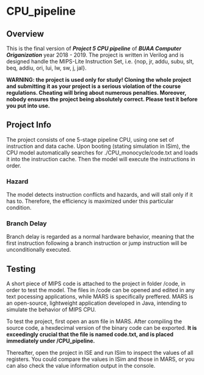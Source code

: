 # CPU_pipeline

## Overview

This is the final version of ***Project 5 CPU pipeline*** of ***BUAA Computer Origanization*** year 2018 - 2019. The project is written in Verilog and is designed handle the MIPS-Lite Instruction Set, i.e. {nop, jr, addu, subu, slt, beq, addiu, ori, lui, lw, sw, j, jal}. 

**WARNING: the project is used only for study! Cloning the whole project and submitting it as your project is a serious violation of the course regulations. Cheating will bring about numerous penalties. Moreover, nobody ensures the project being absolutely correct. Please test it before you put into use.** 

## Project Info

The project consists of one 5-stage pipeline CPU, using one set of instruction and data cache. Upon booting (stating simulation in ISim), the CPU model automatically searches for ./CPU_monocycle/code.txt and loads it into the instruction cache. Then the model will execute the instructions in order.

### Hazard

The model detects instruction conflicts and hazards, and will stall only if it has to. Therefore, the efficiency is maximized under this particular condition.

### Branch Delay

Branch delay is regarded as a normal hardware behavior, meaning that the first instruction following a branch instruction or jump instruction will be unconditionally executed. 

## Testing

A short piece of MIPS code is attached to the project in folder /code, in order to test the model. The files in /code can be opened and edited in any text pocessing applications, while MARS is specifically preffered. MARS is an open-source, lightweight application developed in Java, intending to simulate the behavior of MIPS CPU. 

To test the project, first open an asm file in MARS. After compiling the source code, a hexdecimal version of the binary code can be exported. **It is exceedingly crucial that the file is named code.txt, and is placed immediately under /CPU_pipeline.**

Thereafter, open the project in ISE and run ISim to inspect the values of all registers. You could compare the values in ISim and those in MARS, or you can also check the value information output in the console.
